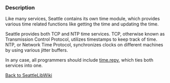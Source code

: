 ### Description

Like many services, Seattle contains its own time module, which provides various time related functions like getting the time and updating the time.

Seattle provides both TCP and NTP time services. TCP, otherwise known as Transmission Control Protocol, utilizes timestamps to keep track of time. NTP, or Network Time Protocol, synchronizes clocks on different machines by using various jitter buffers.

In any case, all programmers should include [time.repy](time.repy.md), which ties both services into one.

[Back to SeattleLibWiki](../)
